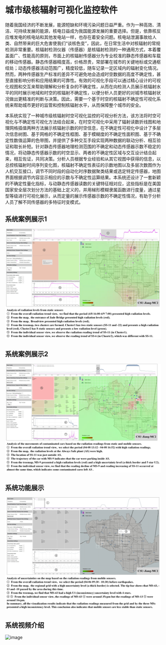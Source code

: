 # 城市级核辐射可视化监控软件

随着我国经济的不断发展，能源短缺和环境污染问题日益严重。作为一种高效、清洁、可持续发展的能源，核电日益成为我国能源发展的重要选择。但是，依靠核反应堆发电的核电站和其他发电站一样，也存在着安全问题。核电站泄漏事故给人类、自然带来的巨大危害使我们“谈核色变”，因此，在日常生活中对核辐射的常规检测非常重要。核辐射检测仪器（传感器）是核辐射检测的一种通用方式，本着覆盖面广、性能高的原则，市面上的核辐射传感器分为专业校准的静态传感器和车载的移动传感器。静态传感器精度高，价格昂贵，常部署在城市的关键地标或交通枢纽处；动态传感器活动范围广，精度较低，随车记录一定区域内的辐射变化情况。然而，两种传感器生产标准的差异不可避免地会造成时空数据的高度不确定性，甚至直接影响分析和应用结果的可靠性。有效的可视化手段可以通过精心设计的可视化视图和交互来帮助理解和分析复杂的不确定性，从而在向检测人员展示核辐射水平的同时展示地域和时空的核辐射不确定性，以便分析人员更好的对城市核辐射状况做出更精准的判断与决策。因此，需要一个基于时空的核辐射不确定性可视化系统来帮助城市更好的监管和控制核辐射水平，从而保障整个城市的安全。

本系统实现了一种城市级核辐射时空可视化监控的可视分析方法，该方法将时空可视化与不确定性可视化方法结合起来，在时空可视化中采用了辐射读数折线图和地理网格插值两种方法展示核辐射示数的时空信息，在不确定性可视化中设计了多层次信息树图、基于网格的不确定性框图、基于模糊度的不确定性面积图、基于不确定性数值运算的色带图，并提供了多种交互手段实现两种数据的联动分析、相互验证和取长补短。针对静态传感器地理检测范围的不确定和动态传感器示数不稳定的情况，将动静态传感器示数的时空显示、两者的不确定性区域与交互设计结合起来，相互佐证，共同决策。分析人员根据专业经验和从其它视图中获得的信息，以总控核辐射时间序列变化图，核辐射不确定性表征的示数地图以及多层次数图作为人机交互接口，调节不同时段的自动化时序数据聚类结果或选定特定传感器，地图界面根据调节内容显示相应的示数与不确定性运算结果。本系统还设计了一套新颖的不确定性量化指标，与动静态传感器读数的关键特征相对应，这些指标是在美国国家安全层次划分方法的基础上定义的，并用梯形模糊隶属函数进行度量，通过星型等级进行可视化展示，从而定量的展示传感器示数的不确定性情况，有助于分析人员了解不同传感器的多特征时变模式。

## 系统案例展示1
![image](https://github.com/HawkinYap/Spatio-Temporal-Uncertainties-for-Radiation-Monitoring/raw/master/assets/case1.jpg)
## 系统案例展示2
![image](https://github.com/HawkinYap/Spatio-Temporal-Uncertainties-for-Radiation-Monitoring/raw/master/assets/case2.jpg)
## 系统功能展示
![image](https://github.com/HawkinYap/Spatio-Temporal-Uncertainties-for-Radiation-Monitoring/raw/master/assets/case3.jpg)
## 系统视频介绍
![image](https://github.com/HawkinYap/Spatio-Temporal-Uncertainties-for-Radiation-Monitoring/raw/master/assets/video.gif)

 

